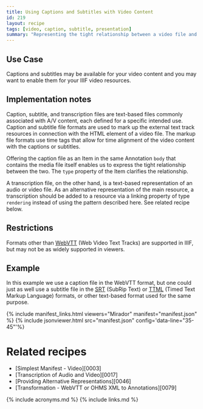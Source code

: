 ```yaml
---
title: Using Captions and Subtitles with Video Content
id: 219
layout: recipe
tags: [video, caption, subtitle, presentation]
summary: "Representing the tight relationship between a video file and its caption or subtitle file."
---
```



## Use Case

Captions and subtitles may be available for your video content and you may want to enable them for your IIIF video resources. 

## Implementation notes

Caption, subtitle, and transcription files are text-based files commonly associated with A/V content, each defined for a specific intended use. Caption and subtitle file formats are used to mark up the external text track resources in connection with the HTML <track> element of a video file. The markup file formats use time tags that allow for time alignment of the video content with the captions or subtitles. 

Offering the caption file as an Item in the same Annotation `body` that contains the media file itself enables us to express the tight relationship between the two. The `type` property of the Item clarifies the relationship.

A transcription file, on the other hand, is a text-based representation of an audio or video file. As an alternative representation of the main resource, a transcription should be added to a resource via a linking property of type `rendering` instead of using the pattern described here. See related recipe below.

## Restrictions

Formats other than [WebVTT](https://w3c.github.io/webvtt/) (Web Video Text Tracks) are supported in IIIF, but may not be as widely supported in viewers.

## Example

In this example we use a caption file in the WebVTT format, but one could just as well use a subtitle file in the [SRT](https://en.wikipedia.org/wiki/SubRip) (SubRip Text) or [TTML](https://w3c.github.io/ttml3/index.html) (Timed Text Markup Language) formats, or other text-based format used for the same purpose.

{% include manifest_links.html viewers="Mirador" manifest="manifest.json" %}
{% include jsonviewer.html src="manifest.json" config='data-line="35-45"'%}

# Related recipes

- [Simplest Manifest - Video][0003]
- [Transcription of Audio and Video][0017]
- [Providing Alternative Representations][0046]
- [Transformation - WebVTT or OHMS XML to Annotations][0079]

{% include acronyms.md %}
{% include links.md %}
